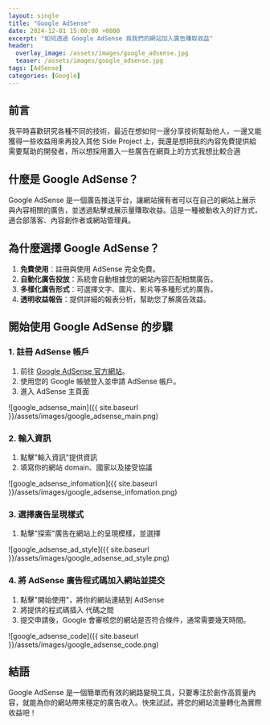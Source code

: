 ```yaml
---
layout: single
title: "Google AdSense"
date: 2024-12-01 15:00:00 +0800
excerpt: "如何透過 Google AdSense 爲我們的網站加入廣告賺取收益"
header:
  overlay_image: /assets/images/google_adsense.jpg
  teaser: /assets/images/google_adsense.jpg
tags: [AdSense]
categories: [Google]
---
```


## 前言

我平時喜歡研究各種不同的技術，最近在想如何一邊分享技術幫助他人，一邊又能獲得一些收益用來再投入其他 Side Project 上，我還是想把我的內容免費提供給需要幫助的開發者，所以想採用置入一些廣告在網頁上的方式我想比較合適

## 什麼是 Google AdSense？

Google AdSense 是一個廣告推送平台，讓網站擁有者可以在自己的網站上展示與內容相關的廣告，並透過點擊或展示量賺取收益。這是一種被動收入的好方式，適合部落客、內容創作者或網站管理員。

## 為什麼選擇 Google AdSense？

1. **免費使用**：註冊與使用 AdSense 完全免費。
2. **自動化廣告投放**：系統會自動根據您的網站內容匹配相關廣告。
3. **多樣化廣告形式**：可選擇文字、圖片、影片等多種形式的廣告。
4. **透明收益報告**：提供詳細的報表分析，幫助您了解廣告效益。

## 開始使用 Google AdSense 的步驟

### 1. **註冊 AdSense 帳戶**

1. 前往 [Google AdSense 官方網站](https://www.google.com/adsense/)。
2. 使用您的 Google 帳號登入並申請 AdSense 帳戶。
3. 進入 AdSense 主頁面

![google_adsense_main]({{ site.baseurl }}/assets/images/google_adsense_main.png)

### 2. **輸入資訊**

1. 點擊"輸入資訊"提供資訊
2. 填寫你的網站 domain、國家以及接受協議

![google_adsense_infomation]({{ site.baseurl }}/assets/images/google_adsense_infomation.png)

### 3. **選擇廣告呈現樣式**

1. 點擊"探索"廣告在網站上的呈現模樣，並選擇

![google_adsense_ad_style]({{ site.baseurl }}/assets/images/google_adsense_ad_style.png)

### 4. **將 AdSense 廣告程式碼加入網站並提交**

1. 點擊"開始使用"，將你的網站連結到 AdSense
2. 將提供的程式碼插入 <head></head> 代碼之間
3. 提交申請後，Google 會審核您的網站是否符合條件，通常需要幾天時間。

![google_adsense_code]({{ site.baseurl }}/assets/images/google_adsense_code.png)

## 結語

Google AdSense 是一個簡單而有效的網路變現工具，只要專注於創作高質量內容，就能為你的網站帶來穩定的廣告收入。快來試試，將您的網站流量轉化為實際收益吧！
